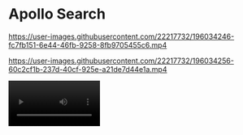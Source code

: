 # Apollo Search

https://user-images.githubusercontent.com/22217732/196034246-fc7fb151-6e44-46fb-9258-8fb9705455c6.mp4


https://user-images.githubusercontent.com/22217732/196034256-60c2cf1b-237d-40cf-925e-a21de7d44e1a.mp4


<video src='apollo_demo.mp4' width=180/>




## PROJECT SUMMARY

Apollo search application is designed for small kids who can easily use a mobile phone. Once the user clicks on the image, they can see different variants of the selected image. This feature aims to attract the user by creating artistic and interesting photos using automated machine learning algorithms. This will eventually increase the user's interest in space-related technology. We not only use classical computer vision algorithms, but we also use state-of-the-art algorithms such as DALL-E and stable diffusion to convert the image. Due to the time limit, we are unable to add more features.


We have developed an Android application using Android SDK. The backend of the application is written using Python and it uses Machine learning, Deep learning, and Computer Vision algorithms.





We create innovative, interesting, artistic images using automated algorithms. The purpose of this project is to attract the user by creating different images which are derived from the selected image.



User Story: The user will open the application and search for an image. One user has selected an image then the user will open the detail page to see the image, title, description, and keywords. From this screen, the user will be able to select multiple filters to see the effects on the image. If the user wants to share the image then the user can click on the share button to share it with friends via social media.



## Technology Stack:



### Mobile application:

We have developed a mobile application using Android SDK. This mobile application is connected with our Python application using REST API.



### Python Backend:

The backend of the application is developed using python, and Fastapi. It's deployed on AWS and it uses many other services where the machine learning models are deployed. We use Computer vision and deep learning algorithms to automatically generate the images. We also use the recent state-of-the-art algorithm DALL-E and Stable diffusion.



[![Little red riding hood](http://i.imgur.com/7YTMFQp.png)](https://www.youtube.com/watch?v=S-Wtu3JqAZA&ab_channel=SulemanKhan "Little red riding hood - Click to Watch!")


### Code:

https://github.com/msulemannkhan/nasaspaceapp



### Presentation:

https://www.youtube.com/watch?v=S-Wtu3JqAZA&ab_channel=SulemanKhan



### Mobile APP Demo:

https://www.youtube.com/watch?v=QYbKidpvIWM&ab_channel=SulemanKhan


### REFERENCES
https://api.nasa.gov/

### TAGS
software, machine learning, data science, art, science
